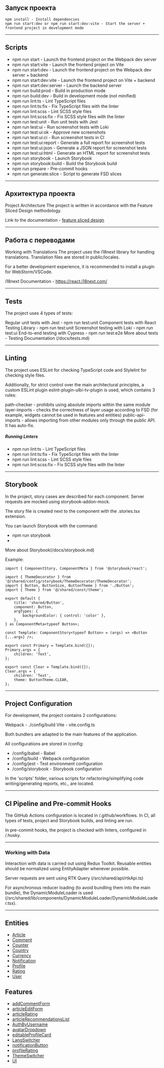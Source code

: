 ## Запуск проекта

```
npm install - Install dependencies
npm run start:dev or npm run start:dev:vite - Start the server + frontend project in development mode
```

----

## Scripts

- npm run start - Launch the frontend project on the Webpack dev server
- npm run start:vite - Launch the frontend project on Vite
- npm run start:dev - Launch the frontend project on the Webpack dev server + backend
- npm run start:dev:vite - Launch the frontend project on Vite + backend
- npm run start:dev:server - Launch the backend server
- npm run build:prod - Build in production mode
- npm run build:dev - Build in development mode (not minified)
- npm run lint:ts - Lint TypeScript files
- npm run lint:ts:fix - Fix TypeScript files with the linter
- npm run lint:scss - Lint SCSS style files
- npm run lint:scss:fix - Fix SCSS style files with the linter
- npm run test:unit - Run unit tests with Jest
- npm run test:ui - Run screenshot tests with Loki
- npm run test:ui:ok - Approve new screenshots
- npm run test:ui:ci - Run screenshot tests in CI
- npm run test:ui:report - Generate a full report for screenshot tests
- npm run test:ui:json - Generate a JSON report for screenshot tests
- npm run test:ui:html - Generate an HTML report for screenshot tests
- npm run storybook - Launch Storybook
- npm run storybook:build - Build the Storybook build
- npm run prepare - Pre-commit hooks
- npm run generate:slice - Script to generate FSD slices

----

## Архитектура проекта

Project Architecture
The project is written in accordance with the Feature Sliced Design methodology.

Link to the documentation - [feature sliced design](https://feature-sliced.design/docs/get-started/tutorial)

----

## Работа с переводами

Working with Translations
The project uses the i18next library for handling translations. Translation files are stored in public/locales.

For a better development experience, it is recommended to install a plugin for WebStorm/VSCode.

i18next Documentation - https://react.i18next.com/

----

## Tests

The project uses 4 types of tests:

Regular unit tests with Jest - npm run test:unit
Component tests with React Testing Library - npm run test:unit
Screenshot testing with Loki - npm run test:ui
End-to-end testing with Cypress - npm run test:e2e
More about tests - Testing Documentation (/docs/tests.md)

----

## Linting

The project uses ESLint for checking TypeScript code and Stylelint for checking style files.

Additionally, for strict control over the main architectural principles, a custom ESLint plugin eslint-plugin-ulbi-tv-plugin is used, which contains 3 rules:

path-checker - prohibits using absolute imports within the same module
layer-imports - checks the correctness of layer usage according to FSD (for example, widgets cannot be used in features and entities)
public-api-imports - allows importing from other modules only through the public API. It has auto-fix.

##### Running Linters

- npm run lint:ts - Lint TypeScript files
- npm run lint:ts:fix - Fix TypeScript files with the linter
- npm run lint:scss - Lint SCSS style files
- npm run lint:scss:fix - Fix SCSS style files with the linter

----
## Storybook

In the project, story cases are described for each component. Server requests are mocked using storybook-addon-mock.

The story file is created next to the component with the .stories.tsx extension.

You can launch Storybook with the command:

- npm run storybook
- 
More about Storybook(/docs/storybook.md)

Example:

```import React from 'react';
import { ComponentStory, ComponentMeta } from '@storybook/react';

import { ThemeDecorator } from '@/shared/config/storybook/ThemeDecorator/ThemeDecorator';
import { Button, ButtonSize, ButtonTheme } from './Button';
import { Theme } from '@/shared/const/theme';

export default {
    title: 'shared/Button',
    component: Button,
    argTypes: {
        backgroundColor: { control: 'color' },
    },
} as ComponentMeta<typeof Button>;

const Template: ComponentStory<typeof Button> = (args) => <Button {...args} />;

export const Primary = Template.bind({});
Primary.args = {
    children: 'Text',
};

export const Clear = Template.bind({});
Clear.args = {
    children: 'Text',
    theme: ButtonTheme.CLEAR,
};
```

----

## Project Configuration

For development, the project contains 2 configurations:

Webpack - ./config/build
Vite - vite.config.ts

Both bundlers are adapted to the main features of the application.

All configurations are stored in /config:

- /config/babel - Babel
- /config/build - Webpack configuration
- /config/jest - Test environment configuration
- /config/storybook - Storybook configuration

In the 'scripts' folder, various scripts for refactoring/simplifying code writing/generating reports, etc., are located.

----

## CI Pipeline and Pre-commit Hooks

The GitHub Actions configuration is located in /.github/workflows. In CI, all types of tests, project and Storybook builds, and linting are run.

In pre-commit hooks, the project is checked with linters, configured in /.husky.

----

### Working with Data

Interaction with data is carried out using Redux Toolkit. Reusable entities should be normalized using EntityAdapter whenever possible.

Server requests are sent using RTK Query (/src/shared/api/rtkApi.ts)

For asynchronous reducer loading (to avoid bundling them into the main bundle), the DynamicModuleLoader is used (/src/shared/lib/components/DynamicModuleLoader/DynamicModuleLoader.tsx).

----

## Entities

- [Article](/src/entities/Article)
- [Comment](/src/entities/Comment)
- [Counter](/src/entities/Counter)
- [Country](/src/entities/Country)
- [Currency](/src/entities/Currency)
- [Notification](/src/entities/Notification)
- [Profile](/src/entities/Profile)
- [Rating](/src/entities/Rating)
- [User](/src/entities/User)

## Features

- [addCommentForm](/src/features/addCommentForm)
- [articleEditForm](/src/features/articleEditForm)
- [articleRating](/src/features/articleRating)
- [articleRecommendationsList](/src/features/articleRecommendationsList)
- [AuthByUsername](/src/features/AuthByUsername)
- [avatarDropdown](/src/features/avatarDropdown)
- [editableProfileCard](/src/features/editableProfileCard)
- [LangSwitcher](/src/features/LangSwitcher)
- [notificationButton](/src/features/notificationButton)
- [profileRating](/src/features/profileRating)
- [ThemeSwitcher](/src/features/ThemeSwitcher)
- [UI](/src/features/UI)
